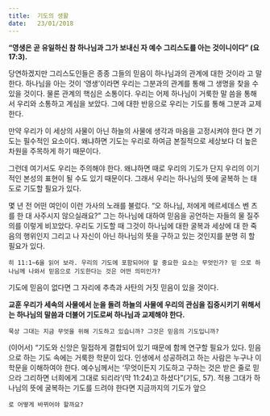 ```yaml
---
title:  기도의 생활
date:   23/01/2018
---
```


**“영생은 곧 유일하신 참 하나님과 그가 보내신 자 예수 그리스도를 아는 것이니이다” (요 17:3).**

당연하겠지만 그리스도인들은 종종 그들의 믿음이 하나님과의 관계에 대한 것이라 고 말한다. 하나님을 아는 것이 ‘영생’이라면 우리는 그분과의 관계를 통해 그 생명을 찾을 수 있을 것이다. 물론 관계의 핵심은 소통이다. 우리는 어제 하나님이 거룩한 말 씀을 통해서 우리와 소통하고 계심을 보았다. 그에 대한 반응으로 우리는 기도를 통해 그분과 교제한다. 

만약 우리가 이 세상의 사물이 아닌 하늘의 사물에 생각과 마음을 고정시켜야 한다 면 기도는 필수적인 요소이다. 왜냐하면 기도는 우리로 하여금 본질적으로 세상보다 더 높은 차원을 주목하게 하기 때문이다. 

그런데 여기서도 우리는 주의해야 한다. 왜냐하면 때로 우리의 기도가 단지 우리의 이기적인 본성의 표현이 될 수도 있기 때문이다. 그래서 우리는 하나님의 뜻에 굴복하 는 태도로 기도할 필요가 있다. 

몇 년 전 어떤 여인이 이런 가사의 노래를 불렀다. “오 하나님, 저에게 메르세데스 벤 츠를 한 대 사주시지 않으실래요?” 그는 하나님에 대하여 믿음을 공언하는 자들의 물 질주의를 이렇게 비꼬았다. 우리도 기도할 때 그것이 하나님에 대한 굴복과 세상에 대 한 죽음의 행위인지 그리고 나 자신이 아닌 하나님의 뜻을 구하고 있는 것인지를 분명 히 할 필요가 있다. 

`히 11:1~6을 읽어 보라. 우리의 기도에 포함되어야 할 중요한 요소는 무엇인가? 믿 으로 하나님께 나와서 믿음으로 기도한다는 것은 어떤 의미인가?` 

기도에 믿음이 없다면 그 자리에 추측과 사탄의 거짓 믿음이 있을 것이다.

**교훈 우리가 세속의 사물에서 눈을 돌려 하늘의 사물에 우리의 관심을 집중시키기 위해서는 하나님의 말씀과 더불어 기도로써 하나님과 교제해야 한다.**

`묵상 그대는 지금 무엇을 위해 기도하고 있습니까? 그것은 믿음의 기도입니까?`

(이어서) “기도와 신앙은 밀접하게 결합되어 있기 때문에 함께 연구할 필요가 있다. 믿음으로 하는 기도 속에는 거룩한 학문이 있다. 인생에서 성공하려고 하는 사람은 누구나 이 학문을 이해하여야 한다. 예수님께서는 ‘무엇이든지 기도하고 구하는 것은 받은 줄로 믿으라 그리하면 너희에게 그대로 되리라’(막 11:24)고 하셨다”(기도, 57). 적용 그대가 하나님의 뜻에 굴복하는 기도를 드려야 한다면 지금까지의 기도가 앞으 

`로 어떻게 바뀌어야 할까요?`